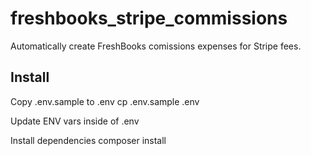 # freshbooks_stripe_commissions
Automatically create FreshBooks comissions expenses for Stripe fees.

## Install

Copy .env.sample to .env
    cp .env.sample .env

Update ENV vars inside of .env

Install dependencies
    composer install
